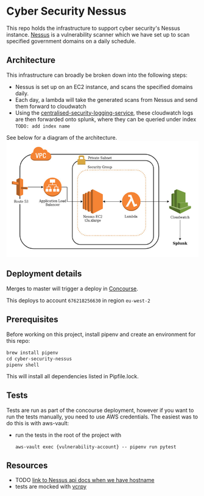 # Cyber Security Nessus
This repo holds the infrastructure to support cyber security's Nessus instance. [Nessus](https://www.tenable.com/products/nessus) is a vulnerability scanner which we have set up to scan specified government domains on a daily schedule. 

## Architecture
This infrastructure can broadly be broken down into the following steps:
- Nessus is set up on an EC2 instance, and scans the specified domains daily. 
- Each day, a lambda will take the generated scans from Nessus and send them forward to cloudwatch
- Using the [centralised-security-logging-service](https://github.com/alphagov/centralised-security-logging-service), these cloudwatch logs are then forwarded onto splunk, where they can be queried under index `TODO: add index name`

See below for a diagram of the architecture.
![Architecture diagram](assets/architecture.jpg?raw=true)

## Deployment details
Merges to master will trigger a deploy in [Concourse](https://cd.gds-reliability.engineering/teams/cybersecurity-tools/pipelines/nessus).

This deploys to account `676218256630` in region `eu-west-2`

## Prerequisites
Before working on this project, install pipenv and create an environment for this repo:
```
brew install pipenv
cd cyber-security-nessus
pipenv shell
```

This will install all dependencies listed in Pipfile.lock.

## Tests
Tests are run as part of the concourse deployment, however if you want to run the tests manually, you need to use AWS credentials. The easiest was to do this is with aws-vault:
- run the tests in the root of the project with
  ```
  aws-vault exec {vulnerability-account} -- pipenv run pytest
  ```

## Resources

- TODO [link to Nessus api docs when we have hostname]()
- tests are mocked with [vcrpy](https://github.com/kevin1024/vcrpy)